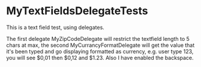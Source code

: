 # MyTextFieldsDelegateTests
This is a text field test, using delegates.

The first delegate MyZipCodeDelegate will restrict the textfield length to 5 chars at max, 
the second MyCurrancyFormatDelegate will get the value that it's been typed and go displaying formatted as currency,
e.g. user type 123, you will see $0,01 then $0,12 and $1.23. Also I have enabled the backspace.
